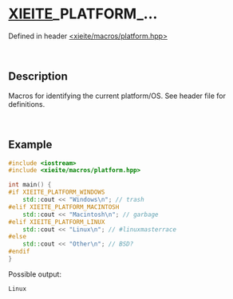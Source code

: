 # [XIEITE](../../macros.md)\_PLATFORM\_...
Defined in header [<xieite/macros/platform.hpp>](../../include/xieite/macros/platform.hpp)

&nbsp;

## Description
Macros for identifying the current platform/OS. See header file for definitions.

&nbsp;

## Example
```cpp
#include <iostream>
#include <xieite/macros/platform.hpp>

int main() {
#if XIEITE_PLATFORM_WINDOWS
    std::cout << "Windows\n"; // trash
#elif XIEITE_PLATFORM_MACINTOSH
    std::cout << "Macintosh\n"; // garbage
#elif XIEITE_PLATFORM_LINUX
    std::cout << "Linux\n"; // #linuxmasterrace
#else
    std::cout << "Other\n"; // BSD?
#endif
}
```
Possible output:
```
Linux
```
